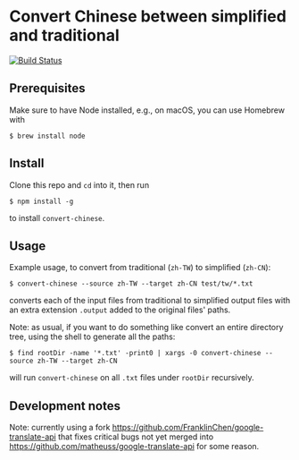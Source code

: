 # Convert Chinese between simplified and traditional

[![Build Status](https://travis-ci.org/TalkBank/convert-chinese.png)](https://travis-ci.org/TalkBank/convert-chinese)

## Prerequisites

Make sure to have Node installed, e.g., on macOS, you can use Homebrew with

```
$ brew install node
```

## Install

Clone this repo and `cd` into it, then run

```
$ npm install -g
```

to install `convert-chinese`.

## Usage

Example usage, to convert from traditional (`zh-TW`) to simplified (`zh-CN`):

```
$ convert-chinese --source zh-TW --target zh-CN test/tw/*.txt
```

converts each of the input files from traditional to simplified output
files with an extra extension `.output` added to the original files' paths.

Note: as usual, if you want to do something like convert an entire directory tree, using the shell to generate all the paths:

```
$ find rootDir -name '*.txt' -print0 | xargs -0 convert-chinese --source zh-TW --target zh-CN
```

will run `convert-chinese` on all `.txt` files under `rootDir` recursively.

## Development notes

Note: currently using a fork https://github.com/FranklinChen/google-translate-api that fixes critical bugs not yet merged into https://github.com/matheuss/google-translate-api for some reason.
